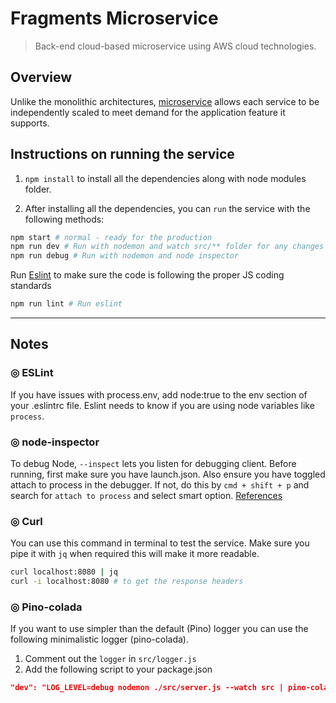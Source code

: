 # Fragments Microservice

> Back-end cloud-based microservice using AWS cloud technologies.

## Overview

Unlike the monolithic architectures, [microservice](https://aws.amazon.com/microservices/) allows each service to be independently scaled to meet demand for the application feature it supports.

## Instructions on running the service

1. `npm install` to install all the dependencies along with node modules folder.

2. After installing all the dependencies, you can `run` the service with the following methods:

```sh
npm start # normal - ready for the production
npm run dev # Run with nodemon and watch src/** folder for any changes
npm run debug # Run with nodemon and node inspector
```

Run [Eslint](https://eslint.org/docs/latest/user-guide/getting-started) to make sure the code is following the proper JS coding standards

```sh
npm run lint # Run eslint
```

---

## Notes

### ◎ ESLint

If you have issues with process.env, add node:true to the env section of your .eslintrc file. Eslint needs to know if you are using node variables like `process`.

### ◎ node-inspector

To debug Node, `--inspect` lets you listen for debugging client.
Before running, first make sure you have launch.json. Also ensure you have toggled attach to process in the debugger. If not, do this by `cmd + shift + p` and search for `attach to process` and select smart option. [References](https://code.visualstudio.com/docs/nodejs/nodejs-debugging)

### ◎ Curl

You can use this command in terminal to test the service. Make sure you pipe it with `jq` when required this will make it more readable.

```sh
curl localhost:8080 | jq
curl -i localhost:8080 # to get the response headers
```

### ◎ Pino-colada

If you want to use simpler than the default (Pino) logger you can use the following minimalistic logger (pino-colada).

1. Comment out the `logger` in `src/logger.js`
2. Add the following script to your package.json

```json
"dev": "LOG_LEVEL=debug nodemon ./src/server.js --watch src | pino-colada"
```
